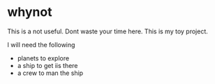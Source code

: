 # whynot
This is a not useful. Dont waste your time here.
This is my toy project.

I will need the following
  - planets to explore
  - a ship to get iis there
  - a crew to man the ship
